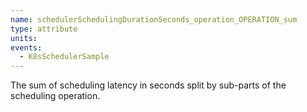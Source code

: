 ```yaml
---
name: schedulerSchedulingDurationSeconds_operation_OPERATION_sum
type: attribute
units: 
events:
  - K8sSchedulerSample
---
```


The sum of scheduling latency in seconds split by sub-parts of the scheduling operation.